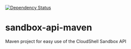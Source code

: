 [![Dependency Status](https://dependencyci.com/github/QualiSystems/sandbox-api-maven/badge)](https://dependencyci.com/github/QualiSystems/sandbox-api-maven)

# sandbox-api-maven
Maven project for easy use of the CloudShell Sandbox API
